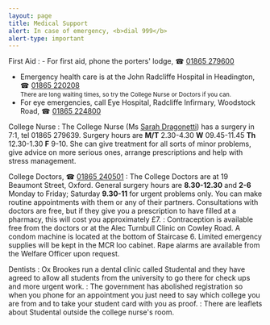 ```yaml
---
layout: page
title: Medical Support
alert: In case of emergency, <b>dial 999</b>
alert-type: important
---
```

First Aid
: - For first aid, phone the porters' lodge, ☎ [01865 279600](tel:01865279600)
  - Emergency health care is at the John Radcliffe Hospital in Headington,
    ☎ [01865 220208](tel:01865220208)  
    <small>There are long waiting times, so try the College Nurse or Doctors if you can.</small>
  - For eye emergencies, call Eye Hospital, Radcliffe Infirmary, Woodstock Road,
    ☎ [01865 224800](tel:01865224800)

College Nurse
: The College Nurse (Ms <a href="mailto:sarah.dragonetti@exeter.ox.ac.uk">Sarah Dragonetti</a>) has a surgery in 7:1, tel 01865
279639. Surgery hours are **M/T** 2.30-4.30 **W** 09.45-11.45 **Th**
        12.30-1.30 **F** 9-10.
She can give treatment for all sorts of minor problems,
give advice on more serious ones, arrange prescriptions and help with
stress management.

College Doctors, ☎ [01865 240501](tel:01865240501)
: The College Doctors are at 19 Beaumont Street, Oxford.
General surgery hours are **8.30-12.30** and **2-6** Monday to Friday;
Saturday **9.30-11** for urgent problems only. You can make routine
appointments with them or any of their partners. Consultations with doctors
are free, but if they give you a prescription to have filled at a pharmacy,
this will cost you approximately £7.
: Contraception is available free from the doctors or at the Alec Turnbull
Clinic on Cowley Road. A condom machine is located at the bottom of
Staircase 6. Limited emergency supplies will be kept in the MCR loo
cabinet. Rape alarms are available from the Welfare Officer upon request.

Dentists
: Ox Brookes run a dental clinic called Studental and they have agreed to
allow all students from the university to go there for check ups and more
urgent work.
: The government has abolished registration so when you phone for an appointment
you just need to say which college you are from and to take your student
card with you as proof.
: There are leaflets about Studental outside the college nurse's room.
